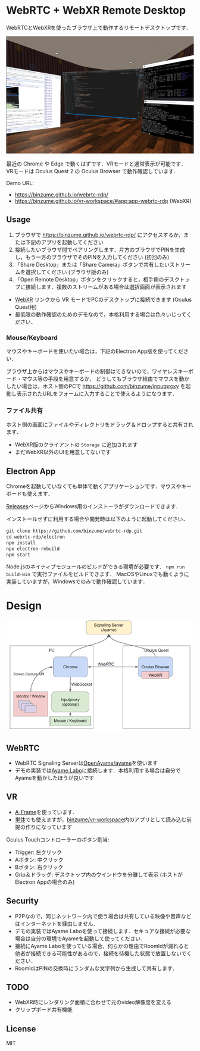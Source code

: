 # WebRTC + WebXR Remote Desktop

WebRTCとWebXRを使ったブラウザ上で動作するリモートデスクトップです．

![Screenshot](screenshot-xr.png)

最近の Chrome や Edge で動くはずです．VRモードと通常表示が可能です．
VRモードは Oculus Quest 2 の Oculus Browser で動作確認しています．

Demo URL:
- https://binzume.github.io/webrtc-rdp/
- https://binzume.github.io/vr-workspace/#app:app-webrtc-rdp (WebXR)

## Usage

1. ブラウザで https://binzume.github.io/webrtc-rdp/ にアクセスするか，または下記のアプリを起動してください
2. 接続したいブラウザ間でペアリングします．片方のブラウザでPINを生成し，もう一方のブラウザでそのPINを入力してください (初回のみ)
3. 「Share Desktop」または「Share Camera」ボタンで共有したいストリームを選択してください (ブラウザ版のみ)
4. 「Open Remote Desktop」ボタンをクリックすると，相手側のデスクトップに接続します．複数のストリームがある場合は選択画面が表示されます

- [WebXR](https://binzume.github.io/vr-workspace/#app:app-webrtc-rdp) リンクから VR モードでPCのデスクトップに接続できます (Oculus Quest用)
- 最低限の動作確認のためのデモなので，本格利用する場合は色々いじってください．

### Mouse/Keyboard

マウスやキーボードを使いたい場合は，下記のElectron App版を使ってください．

ブラウザ上からはマウスやキーボードの制御はできないので，ワイヤレスキーボード・マウス等の手段を用意するか，
どうしてもブラウザ経由でマウスを動かしたい場合は，ホスト側のPCで https://github.com/binzume/inputproxy を起動し表示されたURLをフォームに入力することで使えるようになります．

### ファイル共有

ホスト側の画面にファイルやディレクトリをドラッグ＆ドロップすると共有されます．

- WebXR版のクライアントの `Storage` に追加されます
- まだWebXR以外のUIを用意してないです

## Electron App

Chromeを起動していなくても単体で動くアプリケーションです．マウスやキーボードも使えます．

[Releases](https://github.com/binzume/webrtc-rdp/releases/latest)ページからWindows用のインストーラがダウンロードできます．

インストールせずに利用する場合や開発時は以下のように起動してください．

```
git clone https://github.com/binzume/webrtc-rdp.git
cd webrtc-rdp/electron
npm install
npx electron-rebuild
npm start
```

Node.jsのネイティブモジュールのビルドができる環境が必要です．
`npm run build-win` で実行ファイルをビルドできます．
MacOSやLinuxでも動くように実装していますが，Windowsでのみで動作確認しています．

# Design

![Design](design.png)

## WebRTC

- WebRTC Signaling Serverは[OpenAyame/ayame](https://github.com/OpenAyame/ayame)を使います
- デモの実装では[Ayame Labo](https://ayame-labo.shiguredo.jp/)に接続します．本格利用する場合は自分でAyameを動かしたほうが良いです

## VR

- [A-Frame](https://aframe.io/)を使っています．
- [単体](https://binzume.github.io/webrtc-rdp/webxr/)でも使えますが，[binzume/vr-workspace](https://github.com/binzume/vr-workspace)内のアプリとして読み込む前提の作りになっています

Oculus Touchコントローラーのボタン割当:

- Trigger: 左クリック
- Aボタン: 中クリック
- Bボタン: 右クリック
- Grip＆ドラッグ: デスクトップ内のウインドウを分離して表示 (ホストがElectron Appの場合のみ)

## Security

- P2Pなので，同じネットワーク内で使う場合は共有している映像や音声などはインターネットを経由しません．
- デモの実装ではAyame Laboを使って接続します．セキュアな接続が必要な場合は自分の環境でAyameを起動して使ってください．
- 接続にAyame Laboを使っている場合，何らかの理由でRoomIdが漏れると他者が接続できる可能性があるので，接続を待機した状態で放置しないでください．
- RoomIdはPINの交換時にランダムな文字列から生成して共有します．

## TODO

- WebXR時にレンダリング面積に合わせて元のvideo解像度を変える
- クリップボード共有機能

## License

MIT

